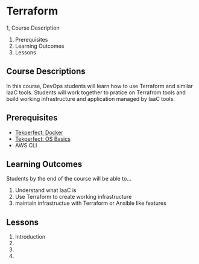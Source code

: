 # Terraform

1, Course Description
1. Prerequisites
1. Learning Outcomes
1. Lessons

## Course Descriptions

In this course, DevOps students will learn how to use Terraform and similar IaaC tools. Students will work together to pratice on Terrafrom tools and build working infrastructure and application managed by IaaC tools.


## Prerequisites

* [Tekperfect: Docker](https://tekperfect.com/devops-docs/#/courses/06-Virtualization/lessons/docker)
* [Tekperfect: OS Basics ](https://tekperfect.com/devops-docs/#/courses/02-Os_Basics/home)
* AWS CLI



## Learning Outcomes

Students by the end of the course will be able to...

1. Understand what IaaC is
1. Use Terraform to create working infrastructure 
1. maintain infrastructue with Terraform or Ansible like features


## Lessons

1. Introduction
1. 
1.
1.